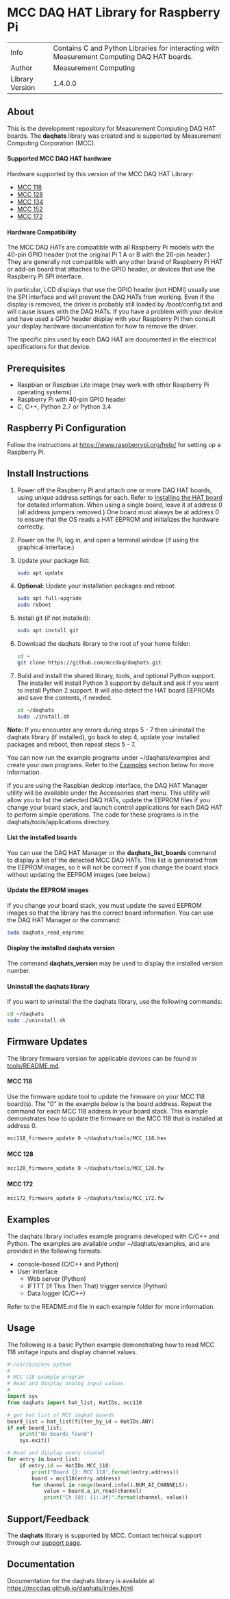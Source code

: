 # MCC DAQ HAT Library for Raspberry Pi
<table>
    <tr><td>Info</td><td>Contains C and Python Libraries for interacting with
    Measurement Computing DAQ HAT boards.</td></tr>
    <tr><td>Author</td><td>Measurement Computing</td></tr>
    <tr><td>Library Version<td>1.4.0.0</td></tr>
</table>

## About
This is the development repository for Measurement Computing DAQ HAT boards. The
**daqhats** library was created and is supported by Measurement Computing Corporation (MCC).

#### Supported MCC DAQ HAT hardware
Hardware supported by this version of the MCC DAQ HAT Library:
- [MCC 118](https://mccdaq.github.io/daqhats/overview.html#mcc-118)
- [MCC 128](https://mccdaq.github.io/daqhats/overview.html#mcc-128)
- [MCC 134](https://mccdaq.github.io/daqhats/overview.html#mcc-134)
- [MCC 152](https://mccdaq.github.io/daqhats/overview.html#mcc-152)
- [MCC 172](https://mccdaq.github.io/daqhats/overview.html#mcc-172)

#### Hardware Compatibility
The MCC DAQ HATs are compatible with all Raspberry Pi models with the 40-pin
GPIO header (not the original Pi 1 A or B with the 26-pin header.) They are
generally not compatible with any other brand of Raspberry Pi HAT or add-on
board that attaches to the GPIO header, or devices that use the Raspberry Pi
SPI interface.

In particular, LCD displays that use the GPIO header (not HDMI) usually use the
SPI interface and will prevent the DAQ HATs from working. Even if the display is
removed, the driver is probably still loaded by /boot/config.txt and will cause
issues with the DAQ HATs. If you have a problem with your device and have used a
GPIO header display with your Raspberry Pi then consult your display hardware
documentation for how to remove the driver.

The specific pins used by each DAQ HAT are documented in the electrical
specifications for that device.

## Prerequisites
- Raspbian or Raspbian Lite image (may work with other Raspberry Pi operating systems)
- Raspberry Pi with 40-pin GPIO header
- C, C++, Python 2.7 or Python 3.4

## Raspberry Pi Configuration
Follow the instructions at https://www.raspberrypi.org/help/ for setting up a Raspberry Pi.

## Install Instructions
1. Power off the Raspberry Pi and attach one or more DAQ HAT boards, using unique
   address settings for each. Refer to
   [Installing the HAT board](https://mccdaq.github.io/daqhats/hardware.html)
   for detailed information.
   When using a single board, leave it at address 0 (all address jumpers removed.)
   One board must always be at address 0 to ensure that the OS reads a HAT EEPROM
   and initializes the hardware correctly.
2. Power on the Pi, log in, and open a terminal window (if using the graphical interface.)
3. Update your package list:

   ```sh
   sudo apt update
   ```
4. **Optional:** Update your installation packages and reboot:

   ```sh
   sudo apt full-upgrade
   sudo reboot
   ```
5. Install git (if not installed):

   ```sh
   sudo apt install git
   ```
6. Download the daqhats library to the root of your home folder:

   ```sh
   cd ~
   git clone https://github.com/mccdaq/daqhats.git
   ```
7. Build and install the shared library, tools, and optional Python support. The
   installer will install Python 3 support by default and ask if you want to install
   Python 2 support. It will also detect the HAT board EEPROMs and save the contents,
   if needed.

   ```sh
   cd ~/daqhats
   sudo ./install.sh
   ```
**Note:** If you encounter any errors during steps 5 - 7 then uininstall the daqhats
library (if installed), go back to step 4, update your installed packages and reboot,
then repeat steps 5 - 7.

You can now run the example programs under ~/daqhats/examples and create your own
programs. Refer to the [Examples](#examples) section below for more information.

If you are using the Raspbian desktop interface, the DAQ HAT Manager utility will be
available under the Accessories start menu. This utility will allow you to list the
detected DAQ HATs, update the EEPROM files if you change your board stack, and launch
control applications for each DAQ HAT to perform simple operations. The code for these
programs is in the daqhats/tools/applications directory.

#### List the installed boards
You can use the DAQ HAT Manager or the **daqhats_list_boards** command to display a
list of the detected MCC DAQ HATs.  This list is generated from the EEPROM images, so
it will not be correct if you change the board stack without updating the EEPROM
images (see below.)

#### Update the EEPROM images
If you change your board stack, you must update the saved EEPROM images so that
the library has the correct board information. You can use the DAQ HAT Manager or the
command:

```sh
sudo daqhats_read_eeproms
```

#### Display the installed daqhats version
The command **daqhats_version** may be used to display the installed version number.

#### Uninstall the daqhats library
If you want to uninstall the the daqhats library, use the following commands:

```sh
cd ~/daqhats
sudo ./uninstall.sh
```

## Firmware Updates
The library firmware version for applicable devices can be found in
[tools/README.md](./tools/README.md).

#### MCC 118
Use the firmware update tool to update the firmware on your MCC 118 board(s).
The "0" in the example below is the board address. Repeat the command for each
MCC 118 address in your board stack. This example demonstrates how to update the
firmware on the MCC 118 that is installed at address 0.

```sh
mcc118_firmware_update 0 ~/daqhats/tools/MCC_118.hex
```
#### MCC 128
```sh
mcc128_firmware_update 0 ~/daqhats/tools/MCC_128.fw
```
#### MCC 172
```sh
mcc172_firmware_update 0 ~/daqhats/tools/MCC_172.fw
```
## Examples
The daqhats library includes example programs developed with C/C++ and Python.
The examples are available under ~/daqhats/examples, and are provided in the
following formats:

- console-based (C/C++ and Python)
- User interface
  - Web server (Python)
  - IFTTT (If This Then That) trigger service (Python)
  - Data logger (C/C++)

Refer to the README.md file in each example folder for more information.

## Usage
The following is a basic Python example demonstrating how to read MCC 118 voltage
inputs and display channel values.

```python
#!/usr/bin/env python
#
# MCC 118 example program
# Read and display analog input values
#
import sys
from daqhats import hat_list, HatIDs, mcc118

# get hat list of MCC daqhat boards
board_list = hat_list(filter_by_id = HatIDs.ANY)
if not board_list:
    print("No boards found")
    sys.exit()

# Read and display every channel
for entry in board_list:
    if entry.id == HatIDs.MCC_118:
        print("Board {}: MCC 118".format(entry.address))
        board = mcc118(entry.address)
        for channel in range(board.info().NUM_AI_CHANNELS):
            value = board.a_in_read(channel)
            print("Ch {0}: {1:.3f}".format(channel, value))
```

## Support/Feedback
The **daqhats** library is supported by MCC. Contact technical support through
our [support page](https://www.mccdaq.com/support/support_form.aspx).

## Documentation
Documentation for the daqhats library is available at
https://mccdaq.github.io/daqhats/index.html.
